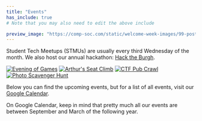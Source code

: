 ```yaml
---
title: "Events"
has_include: true
# Note that you may also need to edit the above include

preview_image: "https://comp-soc.com/static/welcome-week-images/99-poster-min.png"
---
```


Student Tech Meetups (STMUs) are usually every third Wednesday of the month. We also host our annual hackathon: [Hack the Burgh](http://hacktheburgh.com).

<div class="d-flex flex-wrap events-welcome-week justify-content-xl-start justify-content-center">
    <a href="https://www.facebook.com/events/490243701323270/"><img class="img-fluid" src="{{ site.baseurl }}/static/welcome-week-images/01-games-night-min.png" alt="Evening of Games"></a>
    <a href="https://www.facebook.com/events/145500569380536/"><img class="img-fluid" src="{{ site.baseurl }}/static/welcome-week-images/02-arthurs-seat-min.png" alt="Arthur's Seat Climb"></a>
    <a href="https://www.facebook.com/events/486400478359652/"><img class="img-fluid" src="{{ site.baseurl }}/static/welcome-week-images/03-pub-crawl-min.png" alt="CTF Pub Crawl"></a>
    <a href="https://www.facebook.com/events/2387995691426487/"><img class="img-fluid" src="{{ site.baseurl }}/static/welcome-week-images/04-scavenger-hunt-min.png" alt="Photo Scavenger Hunt"></a>
</div>

Below you can find the upcoming events, but for a list of all events, visit our
[Google Calendar](https://calendar.google.com/calendar/embed?title=CompSoc%20Calendar&showPrint=0&showCalendars=0&mode=AGENDA&height=600&wkst=1&bgcolor=%23FFFFFF&src=comp-soc.com_1k2f1gda8js9nav1ilr5g5h6vk%40group.calendar.google.com&color=%23182C57&ctz=Europe%2FLondon).

On Google Calendar, keep in mind that pretty much all our events are between September and March of the following year.

<div id="calendar"></div>
